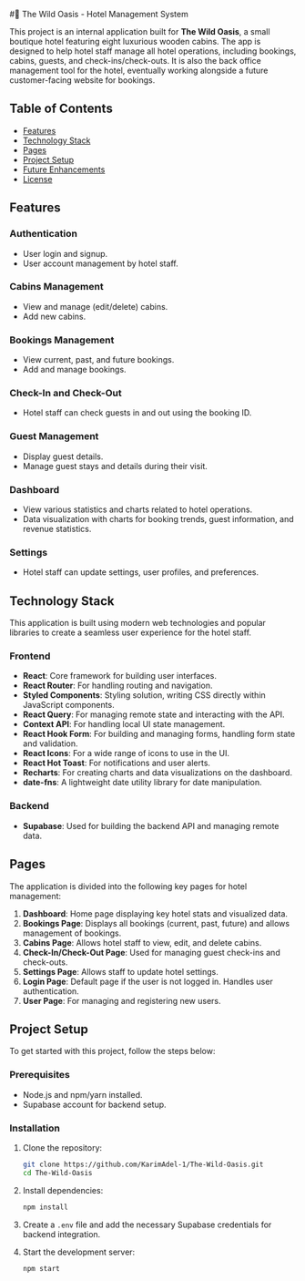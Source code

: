 #🏨 The Wild Oasis - Hotel Management System

This project is an internal application built for **The Wild Oasis**, a small boutique hotel featuring eight luxurious wooden cabins. The app is designed to help hotel staff manage all hotel operations, including bookings, cabins, guests, and check-ins/check-outs. It is also the back office management tool for the hotel, eventually working alongside a future customer-facing website for bookings.

## Table of Contents

- [Features](#features)
- [Technology Stack](#technology-stack)
- [Pages](#pages)
- [Project Setup](#project-setup)
- [Future Enhancements](#future-enhancements)
- [License](#license)

## Features

### Authentication
- User login and signup.
- User account management by hotel staff.

### Cabins Management
- View and manage (edit/delete) cabins.
- Add new cabins.

### Bookings Management
- View current, past, and future bookings.
- Add and manage bookings.

### Check-In and Check-Out
- Hotel staff can check guests in and out using the booking ID.

### Guest Management
- Display guest details.
- Manage guest stays and details during their visit.

### Dashboard
- View various statistics and charts related to hotel operations.
- Data visualization with charts for booking trends, guest information, and revenue statistics.

### Settings
- Hotel staff can update settings, user profiles, and preferences.
  
## Technology Stack

This application is built using modern web technologies and popular libraries to create a seamless user experience for the hotel staff.

### Frontend
- **React**: Core framework for building user interfaces.
- **React Router**: For handling routing and navigation.
- **Styled Components**: Styling solution, writing CSS directly within JavaScript components.
- **React Query**: For managing remote state and interacting with the API.
- **Context API**: For handling local UI state management.
- **React Hook Form**: For building and managing forms, handling form state and validation.
- **React Icons**: For a wide range of icons to use in the UI.
- **React Hot Toast**: For notifications and user alerts.
- **Recharts**: For creating charts and data visualizations on the dashboard.
- **date-fns**: A lightweight date utility library for date manipulation.

### Backend
- **Supabase**: Used for building the backend API and managing remote data.

## Pages

The application is divided into the following key pages for hotel management:

1. **Dashboard**: Home page displaying key hotel stats and visualized data.
2. **Bookings Page**: Displays all bookings (current, past, future) and allows management of bookings.
3. **Cabins Page**: Allows hotel staff to view, edit, and delete cabins.
4. **Check-In/Check-Out Page**: Used for managing guest check-ins and check-outs.
5. **Settings Page**: Allows staff to update hotel settings.
6. **Login Page**: Default page if the user is not logged in. Handles user authentication.
7. **User Page**: For managing and registering new users.

## Project Setup

To get started with this project, follow the steps below:

### Prerequisites
- Node.js and npm/yarn installed.
- Supabase account for backend setup.

### Installation

1. Clone the repository:
   ```bash
   git clone https://github.com/KarimAdel-1/The-Wild-Oasis.git
   cd The-Wild-Oasis
   ```

2. Install dependencies:
   ```bash
   npm install
   ```

3. Create a `.env` file and add the necessary Supabase credentials for backend integration.

4. Start the development server:
   ```bash
   npm start
   ```
